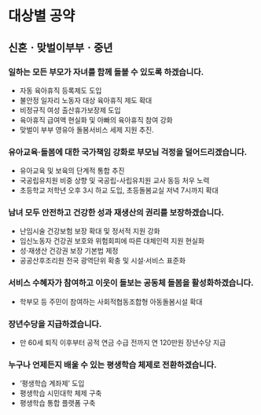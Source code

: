 # 대상별 공약

## 신혼ㆍ맞벌이부부ㆍ중년​

### 일하는 모든 부모가 자녀를 함께 돌볼 수 있도록 하겠습니다.
- 자동 육아휴직 등록제도 도입
- 불안정 일자리 노동자 대상 육아휴직 제도 확대
- 비정규직 여성 출산휴가보장제 도입
- 육아휴직 급여액 현실화 및 아빠의 육아휴직 참여 강화
- 맞벌이 부부 영유아 돌봄서비스 세제 지원 추진.

### 유아교육·돌봄에 대한 국가책임 강화로 부모님 걱정을 덜어드리겠습니다.
- 유아교육 및 보육의 단계적 통합 추진
- 국공립유치원 비중 상향 및 국공립-사립유치원 교사 동등 처우 노력
- 초등학교 저학년 오후 3시 하교 도입, 초등돌봄교실 저녁 7시까지 확대

### 남녀 모두 안전하고 건강한 성과 재생산의 권리를 보장하겠습니다.
- 난임시술 건강보험 보장 확대 및 정서적 지원 강화
- 임신노동자 건강권 보호와 위험회피에 따른 대체인력 지원 현실화
- 성·재생산 건강권 보장 기본법 제정
- 공공산후조리원 전국 광역단위 확충 및 시설·서비스 표준화

### 서비스 수혜자가 참여하고 이웃이 돌보는 공동체 돌봄을 활성화하겠습니다.
- 학부모 등 주민이 참여하는 사회적협동조합형 아동돌봄시설 확대

### 장년수당을 지급하겠습니다.
- 만 60세 퇴직 이후부터 공적 연금 수급 전까지 연 120만원 장년수당 지급

### 누구나 언제든지 배울 수 있는 평생학습 체제로 전환하겠습니다.
- ‘평생학습 계좌제’ 도입
- 평생학습 시민대학 체제 구축
- 평생학습 통합 플랫폼 구축